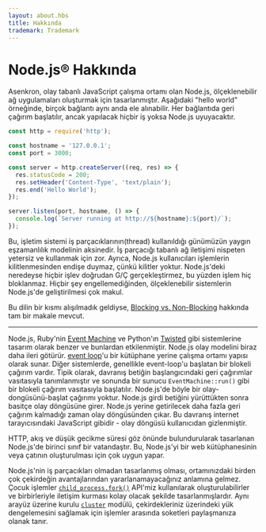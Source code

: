 ```yaml
---
layout: about.hbs
title: Hakkında
trademark: Trademark
---
```


# Node.js® Hakkında

Asenkron, olay tabanlı JavaScript çalışma ortamı olan Node.js, ölçeklenebilir ağ uygulamaları oluşturmak için tasarlanmıştır. Aşağıdaki "hello world" örneğinde, birçok bağlantı aynı anda ele alınabilir. Her bağlantıda geri çağırım başlatılır, ancak yapılacak hiçbir iş yoksa Node.js uyuyacaktır.

```javascript
const http = require('http');

const hostname = '127.0.0.1';
const port = 3000;

const server = http.createServer((req, res) => {
  res.statusCode = 200;
  res.setHeader('Content-Type', 'text/plain');
  res.end('Hello World');
});

server.listen(port, hostname, () => {
  console.log(`Server running at http://${hostname}:${port}/`);
});
```

Bu, işletim sistemi iş parçacıklarının(thread) kullanıldığı günümüzün yaygın eşzamanlılık modelinin aksinedir. İş parçacığı tabanlı ağ iletişimi nispeten yetersiz ve kullanmak için zor. Ayrıca, Node.js kullanıcıları işlemlerin kilitlenmesinden endişe duymaz, çünkü kilitler yoktur. Node.js'deki neredeyse hiçbir işlev doğrudan G/Ç gerçekleştirmez, bu yüzden işlem hiç bloklanmaz. Hiçbir şey engellemediğinden, ölçeklenebilir sistemlerin Node.js'de geliştirilmesi çok makul.

Bu dilin bir kısmı alışılmadık geldiyse, [Blocking vs. Non-Blocking][] hakkında tam bir makale mevcut.

---

Node.js, Ruby'nin [Event Machine][] ve Python'ın [Twisted][] gibi sistemlerine tasarım olarak benzer ve bunlardan etkilenmiştir. Node.js olay modelini biraz daha ileri götürür. [event loop][]'u bir kütüphane yerine çalışma ortamı yapısı olarak sunar. Diğer sistemlerde, genellikle event-loop'u başlatan bir blokeli çağırım vardır. Tipik olarak, davranış betiğin başlangıcındaki geri çağırımlar vasıtasıyla tanımlanmıştır ve sonunda bir sunucu `EventMachine::run()` gibi bir blokeli çağırım vasıtasıyla başlatılır. Node.js'de böyle bir olay-dongüsünü-başlat çağırımı yoktur. Node.js girdi betiğini yürüttükten sonra basitçe olay döngüsüne girer. Node.js yerine getirilecek daha fazla geri çağırım kalmadığı zaman olay döngüsünden çıkar. Bu davranış internet tarayıcısındaki JavaScript gibidir - olay döngüsü kullanıcıdan gizlenmiştir.

HTTP, akış ve düşük gecikme süresi göz önünde bulundurularak tasarlanan Node.js'de birinci sınıf bir vatandaştır. Bu, Node.js'yi bir web kütüphanesinin veya çatının oluşturulması için çok uygun yapar.

Node.js'nin iş parçacıkları olmadan tasarlanmış olması, ortamınızdaki birden çok çekirdeğin avantajlarından yararlanamayacağınız anlamına gelmez. Çocuk işlemler [`child_process.fork()`][] API'miz kullanılarak oluşturulabilirler ve birbirleriyle iletişim kurması kolay olacak şekilde tasarlanmışlardır. Aynı arayüz üzerine kurulu [`cluster`][] modülü, çekirdekleriniz üzerindeki yük dengelemesini sağlamak için işlemler arasında soketleri paylaşmanıza olanak tanır.

[Blocking vs. Non-Blocking]: /en/docs/guides/blocking-vs-non-blocking/
[`child_process.fork()`]: https://nodejs.org/api/child_process.html#child_process_child_process_fork_modulepath_args_options
[`cluster`]: https://nodejs.org/api/cluster.html
[event loop]: /en/docs/guides/event-loop-timers-and-nexttick/
[Event Machine]: https://github.com/eventmachine/eventmachine
[Twisted]: https://twistedmatrix.com/trac/
